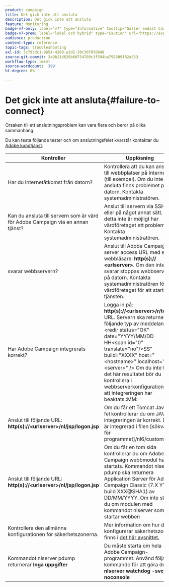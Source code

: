```yaml
---
product: campaign
title: Det gick inte att ansluta
description: Det gick inte att ansluta
feature: Monitoring
badge-v7-only: label="v7" type="Informative" tooltip="Gäller endast Campaign Classic v7"
badge-v7-prem: label="lokal och hybrid" type="Caution" url="https://experienceleague.adobe.com/docs/campaign-classic/using/installing-campaign-classic/architecture-and-hosting-models/hosting-models-lp/hosting-models.html?lang=sv" tooltip="Gäller endast lokala och hybrida driftsättningar"
audience: production
content-type: reference
topic-tags: troubleshooting
exl-id: 3c793dc1-9654-4289-a3d2-30c3078fd848
source-git-commit: 3a9b21d626b60754789c3f594ba798309f62a553
workflow-type: tm+mt
source-wordcount: '399'
ht-degree: 6%

---
```


# Det gick inte att ansluta{#failure-to-connect}



Orsaken till ett anslutningsproblem kan vara flera och beror på olika sammanhang.

Du kan testa följande tester och om anslutningsfelet kvarstår kontaktar du [Adobe kundtjänst](https://helpx.adobe.com/se/enterprise/admin-guide.html/enterprise/using/support-for-experience-cloud.ug.html).



<table> 
<thead> 
<tr> 
<th>Kontroller<br /> </th> 
<th>Upplösning<br /> </th> 
</tr> 
</thead> 
<tbody> 
<tr> 
<td>Har du Internetåtkomst från datorn?</td> 
<td>Kontrollera att du kan ansluta till webbplatser på Internet (till exempel). Om du inte kan ansluta finns problemet på datorn. Kontakta systemadministratören.</td>
</tr>
<tr> 
<td>Kan du ansluta till servern som är värd för Adobe Campaign via en annan tjänst?</td> 
<td>Anslut till servern via SSH eller på något annat sätt. Om detta inte är möjligt har värdföretaget ett problem. Kontakta systemadministratören.</td>
</tr>
<tr> 
<td>svarar webbservern?</td> 
<td>Anslut till Adobe Campaign server access URL med en webbläsare: <b>http(s):// &lt;urlserver&gt;</b>. Om den inte svarar stoppas webbservern på datorn. Kontakta systemadministratören för värdföretaget för att starta om tjänsten.</td>
</tr>
<tr> 
<td>Har Adobe Campaign integrerats korrekt?</td> 
<td>Logga in på: <b>http(s)://&lt;urlserver&gt;/r/test</b> URL. Servern ska returnera följande typ av meddelande: &lt;redir status="OK" date="YYYY/MM/DD HH&lt;span id="0" translate="no"/&gt;SS" build="XXXX" host="&lt;hostname&gt;" localhost="&lt;server&gt;" /&gt;
Om du inte får det här resultatet bör du kontrollera i webbserverkonfigurationen att integreringen har beaktats.:MM:</td>
</tr>
<tr> 
<td>Anslut till följande URL: <b>http(s)://&lt;urlserver&gt;/nl/jsp/logon.jsp</b></td>
<td>Om du får ett Tomcat Java-fel kontrollerar du om JAVA-integreringen är korrekt. Den är integrerad i filen [sökväg för programmet]/nl6/customer.sh</td>
</tr>
<tr> 
<td>Anslut till följande URL: <b>http(s)://&lt;urlserver&gt;/nl/jsp/logon.jsp</b></td>
<td>Om du får en tom sida kontrollerar du om Adobe Campaign webbmodul har startats. Kommandot nlserver pdump ska returnera Application Server för Adobe Campaign Classic (7.X YY.R build XXX@SHA1) av DD/MM/YYYY. Om inte startar du om modulen med kommandot nlserver som startar webben</td>
</tr>
<tr>
<td>Kontrollera den allmänna konfigurationen för säkerhetszonerna.</td>
<td>Mer information om hur du konfigurerar säkerhetszoner finns i <a href="https://experienceleague.adobe.com/docs/campaign-classic/using/installing-campaign-classic/additional-configurations/configuring-campaign-server.html#configuring-campaign-server"/>det här avsnittet.</a></td>
</tr>
<tr>
<td>Kommandot nlserver pdump returnerar <b>Inga uppgifter</b></td>
<td>Du måste starta om hela Adobe Campaign-programmet. Använd följande kommando för att göra detta: <b>nlserver watchdog -svc -noconsole</b></td>
</tr>
</tbody> 
</table>
